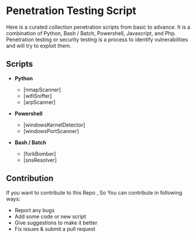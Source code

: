 # Penetration Testing Script

Here is a curated collection penetration scripts from basic to advance. It is a combination of Python, Bash / Batch, Powershell, Javascript, and Php. Penetration testing or security testing is a process to identify vulnerabilities and will try to exploit them.

## Scripts

- **Python**

  - [nmapScanner]
  - [wifiSniffer]
  - [arpScanner]

- **Powershell**

  - [windowsKernelDetector]
  - [windowsPortScanner]

- **Bash / Batch**
  - [forkBomber]
  - [snsResolver]

## Contribution

If you want to contribute to this Repo , So You can contribute in following ways:

- Report any bugs
- Add some code or new script
- Give suggestions to make it better
- Fix issues & submit a pull request

